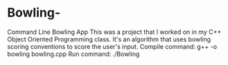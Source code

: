 # Bowling-
Command Line Bowling App
This was a project that I worked on in my C++ Object Oriented Programming class. It's an algorithm that uses bowling scoring conventions to score the 
user's input. 
Compile command: g++ -o bowling bowling.cpp
Run command: ./Bowling
